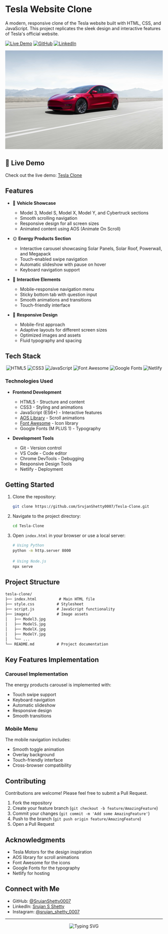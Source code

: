 # Tesla Website Clone

A modern, responsive clone of the Tesla website built with HTML, CSS, and JavaScript. This project replicates the sleek design and interactive features of Tesla's official website.

[![Live Demo](https://img.shields.io/badge/Live_Demo-00C7B7?style=for-the-badge&logo=netlify&logoColor=white)](https://tesla-clone-srujan.netlify.app/)
[![GitHub](https://img.shields.io/badge/GitHub-100000?style=for-the-badge&logo=github&logoColor=white)](https://github.com/SrujanShetty0007/Tesla-Clone)
[![LinkedIn](https://img.shields.io/badge/LinkedIn-0077B5?style=for-the-badge&logo=linkedin&logoColor=white)](https://www.linkedin.com/in/srujan-shetty0007/)

![Tesla Clone Preview](images/Model3.jpg)

## 🚀 Live Demo
Check out the live demo: [Tesla Clone](https://tesla-clone-srujan.netlify.app/)

## Features

- 🚗 **Vehicle Showcase**
  - Model 3, Model S, Model X, Model Y, and Cybertruck sections
  - Smooth scrolling navigation
  - Responsive design for all screen sizes
  - Animated content using AOS (Animate On Scroll)

- 🌞 **Energy Products Section**
  - Interactive carousel showcasing Solar Panels, Solar Roof, Powerwall, and Megapack
  - Touch-enabled swipe navigation
  - Automatic slideshow with pause on hover
  - Keyboard navigation support

- 🎯 **Interactive Elements**
  - Mobile-responsive navigation menu
  - Sticky bottom tab with question input
  - Smooth animations and transitions
  - Touch-friendly interface

- 📱 **Responsive Design**
  - Mobile-first approach
  - Adaptive layouts for different screen sizes
  - Optimized images and assets
  - Fluid typography and spacing

## Tech Stack

<div align="center">
  
  ![HTML5](https://img.shields.io/badge/HTML5-E34F26?style=for-the-badge&logo=html5&logoColor=white)
  ![CSS3](https://img.shields.io/badge/CSS3-1572B6?style=for-the-badge&logo=css3&logoColor=white)
  ![JavaScript](https://img.shields.io/badge/JavaScript-F7DF1E?style=for-the-badge&logo=javascript&logoColor=black)
  ![Font Awesome](https://img.shields.io/badge/Font_Awesome-339AF0?style=for-the-badge&logo=fontawesome&logoColor=white)
  ![Google Fonts](https://img.shields.io/badge/Google_Fonts-4285F4?style=for-the-badge&logo=google&logoColor=white)
  ![Netlify](https://img.shields.io/badge/Netlify-00C7B7?style=for-the-badge&logo=netlify&logoColor=white)
  
</div>

### Technologies Used

- **Frontend Development**
  - HTML5 - Structure and content
  - CSS3 - Styling and animations
  - JavaScript (ES6+) - Interactive features
  - [AOS Library](https://michalsnik.github.io/aos/) - Scroll animations
  - [Font Awesome](https://fontawesome.com/) - Icon library
  - Google Fonts (M PLUS 1) - Typography

- **Development Tools**
  - Git - Version control
  - VS Code - Code editor
  - Chrome DevTools - Debugging
  - Responsive Design Tools
  - Netlify - Deployment

## Getting Started

1. Clone the repository:
   ```bash
   git clone https://github.com/SrujanShetty0007/Tesla-Clone.git
   ```

2. Navigate to the project directory:
   ```bash
   cd Tesla-Clone
   ```

3. Open `index.html` in your browser or use a local server:
   ```bash
   # Using Python
   python -m http.server 8000
   
   # Using Node.js
   npx serve
   ```

## Project Structure

```
tesla-clone/
├── index.html          # Main HTML file
├── style.css          # Stylesheet
├── script.js          # JavaScript functionality
├── images/            # Image assets
│   ├── Model3.jpg
│   ├── ModelS.jpg
│   ├── ModelX.jpg
│   ├── ModelY.jpg
│   └── ...
└── README.md          # Project documentation
```

## Key Features Implementation

### Carousel Implementation
The energy products carousel is implemented with:
- Touch swipe support
- Keyboard navigation
- Automatic slideshow
- Responsive design
- Smooth transitions

### Mobile Menu
The mobile navigation includes:
- Smooth toggle animation
- Overlay background
- Touch-friendly interface
- Cross-browser compatibility

## Contributing

Contributions are welcome! Please feel free to submit a Pull Request.

1. Fork the repository
2. Create your feature branch (`git checkout -b feature/AmazingFeature`)
3. Commit your changes (`git commit -m 'Add some AmazingFeature'`)
4. Push to the branch (`git push origin feature/AmazingFeature`)
5. Open a Pull Request

## Acknowledgments

- Tesla Motors for the design inspiration
- AOS library for scroll animations
- Font Awesome for the icons
- Google Fonts for the typography
- Netlify for hosting

## Connect with Me

- GitHub: [@SrujanShetty0007](https://github.com/SrujanShetty0007)
- LinkedIn: [Srujan S Shetty](https://www.linkedin.com/in/srujan-shetty0007/)
- Instagram: [@srujan_shetty_0007](https://www.instagram.com/srujan_shetty_0007/)

---
<div align="center">
  <img src="https://readme-typing-svg.herokuapp.com?font=Fira+Code&weight=500&size=40&pause=1000&color=3E6AE1&center=true&vCenter=true&width=600&height=100&lines=Thanks+for+visiting!;Feel+free+to+star+this+repo!" alt="Typing SVG" />
</div>

